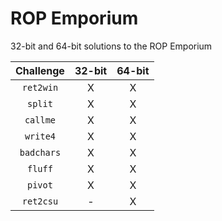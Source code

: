 # ROP Emporium
32-bit and 64-bit solutions to the ROP Emporium 

| Challenge | 32-bit | 64-bit |
| :-------: | :----: | :----: |
| `ret2win` |    X   |    X   |
| `split`   |    X   |    X   |
| `callme`  |    X   |    X   |
| `write4`  |    X   |    X   |
| `badchars`|    X   |    X   |
| `fluff`   |    X   |    X   |
| `pivot`   |    X   |    X   |
| `ret2csu` |    -   |    X   |

